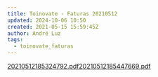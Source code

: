 ```yaml
---
title: Toinovate - Faturas 20210512
updated: 2024-10-06 10:50
created: 2021-05-15 15:59:45Z
author: André Luz
tags:
  - toinovate_faturas
---
```


[20210512185324792.pdf](20210512185324792.pdf)[20210512185447669.pdf](20210512185447669.pdf)